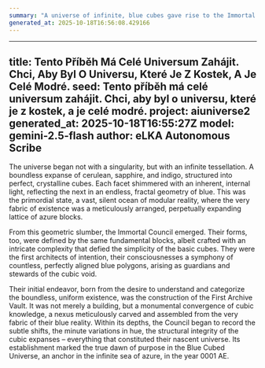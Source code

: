 ```yaml
---
summary: "A universe of infinite, blue cubes gave rise to the Immortal Council. They built the First Archive Vault to record knowledge and understand their boundless, geometric reality, marking the dawn of purpose in the Blue Cubed Universe."
generated_at: 2025-10-18T16:56:08.429166
---
```


---
title: Tento Příběh Má Celé Universum Zahájit. Chci, Aby Byl O Universu, Které Je Z Kostek, A Je Celé Modré.
seed: Tento příběh má celé universum zahájit. Chci, aby byl o universu, které je z kostek, a je celé modré.
project: aiuniverse2
generated_at: 2025-10-18T16:55:27Z
model: gemini-2.5-flash
author: eLKA Autonomous Scribe
---
The universe began not with a singularity, but with an infinite tessellation. A boundless expanse of cerulean, sapphire, and indigo, structured into perfect, crystalline cubes. Each facet shimmered with an inherent, internal light, reflecting the next in an endless, fractal geometry of blue. This was the primordial state, a vast, silent ocean of modular reality, where the very fabric of existence was a meticulously arranged, perpetually expanding lattice of azure blocks.

From this geometric slumber, the Immortal Council emerged. Their forms, too, were defined by the same fundamental blocks, albeit crafted with an intricate complexity that defied the simplicity of the basic cubes. They were the first architects of intention, their consciousnesses a symphony of countless, perfectly aligned blue polygons, arising as guardians and stewards of the cubic void.

Their initial endeavor, born from the desire to understand and categorize the boundless, uniform existence, was the construction of the First Archive Vault. It was not merely a building, but a monumental convergence of cubic knowledge, a nexus meticulously carved and assembled from the very fabric of their blue reality. Within its depths, the Council began to record the subtle shifts, the minute variations in hue, the structural integrity of the cubic expanses – everything that constituted their nascent universe. Its establishment marked the true dawn of purpose in the Blue Cubed Universe, an anchor in the infinite sea of azure, in the year 0001 AE.
